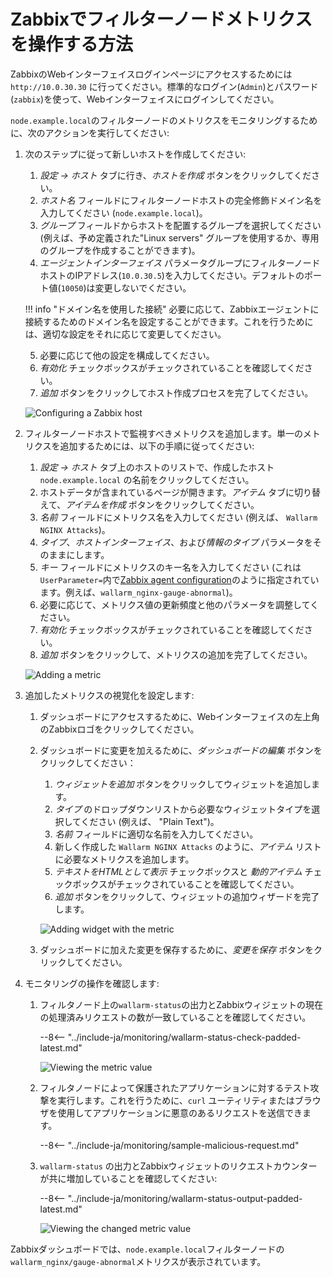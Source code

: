 [img-zabbix-hosts]:           ../../images/monitoring/zabbix-hosts.png
[img-zabbix-items]:           ../../images/monitoring/zabbix-items.png
[img-zabbix-widget]:          ../../images/monitoring/zabbix-widget.png
[img-global-view-0]:          ../../images/monitoring/global-view-0-value.png
[img-global-view-16]:         ../../images/monitoring/global-view-16-value.png

[doc-zabbix-parameters]:      collectd-zabbix.md#4-add-custom-parameters-to-the-zabbix-agent-configuration-file-on-the-filter-node-host-to-get-the-metrics-you-need

#   Zabbixでフィルターノードメトリクスを操作する方法

ZabbixのWebインターフェイスログインページにアクセスするためには `http://10.0.30.30` に行ってください。標準的なログイン(`Admin`)とパスワード(`zabbix`)を使って、Webインターフェイスにログインしてください。

`node.example.local`のフィルターノードのメトリクスをモニタリングするために、次のアクションを実行してください: 

1.  次のステップに従って新しいホストを作成してください:
    1.  *設定 → ホスト* タブに行き、*ホストを作成* ボタンをクリックしてください。
    2.  *ホスト名* フィールドにフィルターノードホストの完全修飾ドメイン名を入力してください (`node.example.local`)。
    3.  *グループ* フィールドからホストを配置するグループを選択してください (例えば、予め定義された"Linux servers" グループを使用するか、専用のグループを作成することができます)。
    4.  *エージェントインターフェイス* パラメータグループにフィルターノードホストのIPアドレス(`10.0.30.5`)を入力してください。デフォルトのポート値(`10050`)は変更しないでください。
   
    !!! info "ドメイン名を使用した接続"
        必要に応じて、Zabbixエージェントに接続するためのドメイン名を設定することができます。これを行うためには、適切な設定をそれに応じて変更してください。
        
    5. 必要に応じて他の設定を構成してください。
    6.  *有効化* チェックボックスがチェックされていることを確認してください。
    7.  *追加* ボタンをクリックしてホスト作成プロセスを完了してください。
    
    ![Configuring a Zabbix host][img-zabbix-hosts] 

2.  フィルターノードホストで監視すべきメトリクスを追加します。単一のメトリクスを追加するためには、以下の手順に従ってください:
    1. *設定 → ホスト* タブ上のホストのリストで、作成したホスト `node.example.local` の名前をクリックしてください。
    2. ホストデータが含まれているページが開きます。*アイテム* タブに切り替えて、*アイテムを作成* ボタンをクリックしてください。 
    3. *名前* フィールドにメトリクス名を入力してください (例えば、 `Wallarm NGINX Attacks`)。
    4.  *タイプ*、*ホストインターフェイス*、および*情報のタイプ* パラメータをそのままにします。
    5.  *キー* フィールドにメトリクスのキー名を入力してください (これは `UserParameter=`内で[Zabbix agent configuration][doc-zabbix-parameters]のように指定されています。例えば、`wallarm_nginx-gauge-abnormal`)。
    6.  必要に応じて、メトリクス値の更新頻度と他のパラメータを調整してください。
    7.  *有効化* チェックボックスがチェックされていることを確認してください。
    8. *追加* ボタンをクリックして、メトリクスの追加を完了してください。

    ![Adding a metric][img-zabbix-items]

3.  追加したメトリクスの視覚化を設定します:
    1.  ダッシュボードにアクセスするために、Webインターフェイスの左上角のZabbixロゴをクリックしてください。 
    2.  ダッシュボードに変更を加えるために、*ダッシュボードの編集* ボタンをクリックしてください：
        1.  *ウィジェットを追加* ボタンをクリックしてウィジェットを追加します。
        2.  *タイプ* のドロップダウンリストから必要なウィジェットタイプを選択してください (例えば、 "Plain Text")。
        3.  *名前* フィールドに適切な名前を入力してください。
        4.  新しく作成した `Wallarm NGINX Attacks` のように、*アイテム* リストに必要なメトリクスを追加します。
        5. *テキストをHTMLとして表示* チェックボックスと *動的アイテム* チェックボックスがチェックされていることを確認してください。
        6.  *追加* ボタンをクリックして、ウィジェットの追加ウィザードを完了します。
        
        ![Adding widget with the metric][img-zabbix-widget]
      
    3.  ダッシュボードに加えた変更を保存するために、*変更を保存* ボタンをクリックしてください。

4.  モニタリングの操作を確認します: 
    1.  フィルタノード上の`wallarm-status`の出力とZabbixウィジェットの現在の処理済みリクエストの数が一致していることを確認してください。
    
        --8<-- "../include-ja/monitoring/wallarm-status-check-padded-latest.md"

        ![Viewing the metric value][img-global-view-0]

    2.  フィルタノードによって保護されたアプリケーションに対するテスト攻撃を実行します。これを行うために、`curl` ユーティリティまたはブラウザを使用してアプリケーションに悪意のあるリクエストを送信できます。

        --8<-- "../include-ja/monitoring/sample-malicious-request.md"
        
    3.  `wallarm-status` の出力とZabbixウィジェットのリクエストカウンターが共に増加していることを確認してください:
    
        --8<-- "../include-ja/monitoring/wallarm-status-output-padded-latest.md"

        ![Viewing the changed metric value][img-global-view-16]

Zabbixダッシュボードでは、`node.example.local`フィルターノードの`wallarm_nginx/gauge-abnormal`メトリクスが表示されています。
